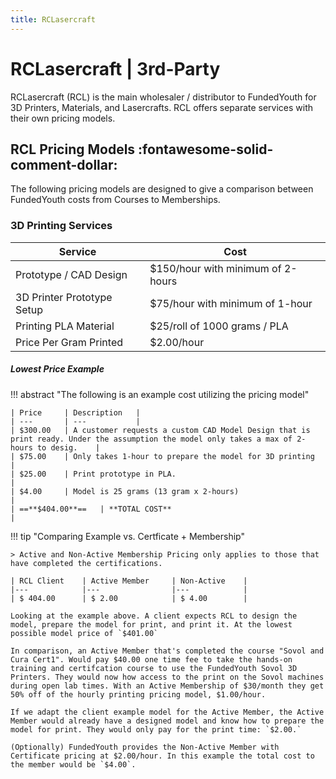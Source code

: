 ```yaml
---
title: RCLasercraft
---
```


# RCLasercraft | 3rd-Party

RCLasercraft (RCL) is the main wholesaler / distributor to FundedYouth for 3D Printers, Materials, and Lasercrafts. RCL offers separate services with their own pricing models.

## RCL Pricing Models :fontawesome-solid-comment-dollar:

The following pricing models are designed to give a comparison between FundedYouth costs from Courses to Memberships.

### 3D Printing Services

| Service                       | Cost                                  |
| ---                           | ---                                   |
| Prototype / CAD Design        | $150/hour with minimum of 2-hours     |
| 3D Printer Prototype Setup    | $75/hour with minimum of 1-hour       |
| Printing PLA Material         | $25/roll of 1000 grams / PLA          |
| Price Per Gram Printed        | $2.00/hour               |

##### Lowest Price Example

!!! abstract "The following is an example cost utilizing the pricing model"

    | Price     | Description   |
    | ---       | ---           |
    | $300.00   | A customer requests a custom CAD Model Design that is print ready. Under the assumption the model only takes a max of 2-hours to desig.    |
    | $75.00    | Only takes 1-hour to prepare the model for 3D printing    |
    | $25.00    | Print prototype in PLA.                                   |
    | $4.00     | Model is 25 grams (13 gram x 2-hours)                     |
    | ==**$404.00**==   | **TOTAL COST**                                    |


!!! tip "Comparing Example vs. Certficate + Membership"

    > Active and Non-Active Membership Pricing only applies to those that have completed the certifications.

    | RCL Client    | Active Member     | Non-Active    |
    |---            |---                |---            |
    | $ 404.00      | $ 2.00            | $ 4.00        |

    Looking at the example above. A client expects RCL to design the model, prepare the model for print, and print it. At the lowest possible model price of `$401.00`

    In comparison, an Active Member that's completed the course "Sovol and Cura Cert1". Would pay $40.00 one time fee to take the hands-on training and certifcation course to use the FundedYouth Sovol 3D Printers. They would now how access to the print on the Sovol machines during open lab times. With an Active Membership of $30/month they get 50% off of the hourly printing pricing model, $1.00/hour.

    If we adapt the client example model for the Active Member, the Active Member would already have a designed model and know how to prepare the model for print. They would only pay for the print time: `$2.00.`

    (Optionally) FundedYouth provides the Non-Active Member with Certificate pricing at $2.00/hour. In this example the total cost to the member would be `$4.00`.


